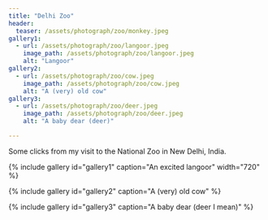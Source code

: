 ```yaml
---
title: "Delhi Zoo"
header:
  teaser: /assets/photograph/zoo/monkey.jpeg
gallery1:
  - url: /assets/photograph/zoo/langoor.jpeg
    image_path: /assets/photograph/zoo/langoor.jpeg
    alt: "Langoor"
gallery2:
  - url: /assets/photograph/zoo/cow.jpeg
    image_path: /assets/photograph/zoo/cow.jpeg
    alt: "A (very) old cow"
gallery3:
  - url: /assets/photograph/zoo/deer.jpeg
    image_path: /assets/photograph/zoo/deer.jpeg
    alt: "A baby dear (deer)"

---
```

Some clicks from my visit to the National Zoo in New Delhi, India.

{% include gallery id="gallery1" caption="An excited langoor" width="720" %}

{% include gallery id="gallery2" caption="A (very) old cow" %}

{% include gallery id="gallery3" caption="A baby dear (deer I mean)" %}

